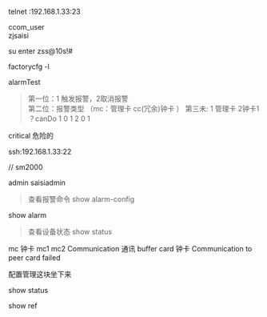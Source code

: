 telnet :192.168.1.33:23


ccom_user     
zjsaisi   

su enter
zss@10s!#

factorycfg -l

alarmTest
> 第一位：1 触发报警，2取消报警   
> 第二位：报警类型 （mc：管理卡 cc(冗余)钟卡 ）
> 第三未: 1 管理卡 2钟卡1 ？canDo
1 0 1
2 0 1


critical 危险的


ssh:192.168.1.33:22

// sm2000
 
admin 
saisiadmin

>查看报警命令
show alarm-config

show alarm

>查看设备状态
show status





mc 钟卡  mc1 mc2 
Communication 通讯
buffer card 钟卡
Communication to peer card failed 



配置管理这块坐下来





show status 

show ref


